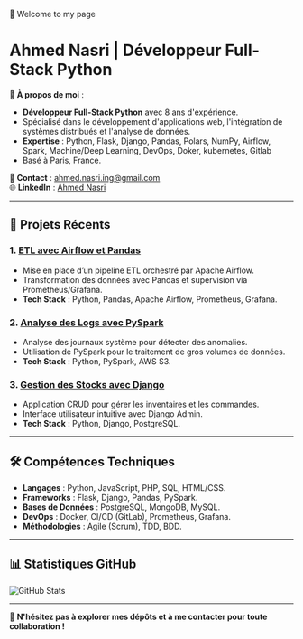 👋 Welcome to my page 

# Ahmed Nasri | Développeur Full-Stack Python

🎯 **À propos de moi** :
- **Développeur Full-Stack Python** avec 8 ans d'expérience.
- Spécialisé dans le développement d'applications web, l'intégration de systèmes distribués et l'analyse de données.
- **Expertise** : Python, Flask, Django, Pandas, Polars, NumPy, Airflow, Spark, Machine/Deep Learning, DevOps, Doker, kubernetes, Gitlab
- Basé à Paris, France.

📧 **Contact** : ahmed.nasri.ing@gmail.com  
🌐 **LinkedIn** : [Ahmed Nasri](https://www.linkedin.com/in/ahmed-nasri-507abb66)

---

## 🚀 Projets Récents

### **1. [ETL avec Airflow et Pandas](https://github.com/ahmednasri/etl_airflow_pandas)**
- Mise en place d’un pipeline ETL orchestré par Apache Airflow.
- Transformation des données avec Pandas et supervision via Prometheus/Grafana.
- **Tech Stack** : Python, Pandas, Apache Airflow, Prometheus, Grafana.

### **2. [Analyse des Logs avec PySpark](https://github.com/ahmednasri/log_analysis_pyspark)**
- Analyse des journaux système pour détecter des anomalies.
- Utilisation de PySpark pour le traitement de gros volumes de données.
- **Tech Stack** : Python, PySpark, AWS S3.

### **3. [Gestion des Stocks avec Django](https://github.com/ahmednasri/stock_management_django)**
- Application CRUD pour gérer les inventaires et les commandes.
- Interface utilisateur intuitive avec Django Admin.
- **Tech Stack** : Python, Django, PostgreSQL.

---

## 🛠️ Compétences Techniques
- **Langages** : Python, JavaScript, PHP, SQL, HTML/CSS.
- **Frameworks** : Flask, Django, Pandas, PySpark.
- **Bases de Données** : PostgreSQL, MongoDB, MySQL.
- **DevOps** : Docker, CI/CD (GitLab), Prometheus, Grafana.
- **Méthodologies** : Agile (Scrum), TDD, BDD.

---

## 📊 Statistiques GitHub

![GitHub Stats](https://github-readme-stats.vercel.app/api?username=ahmednasri&show_icons=true&theme=radical)

---

🌟 **N'hésitez pas à explorer mes dépôts et à me contacter pour toute collaboration !**
